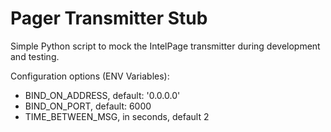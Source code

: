 # Pager Transmitter Stub

Simple Python script to mock the IntelPage transmitter during development and testing.

Configuration options (ENV Variables):

  - BIND_ON_ADDRESS, default: '0.0.0.0'
  - BIND_ON_PORT, default: 6000
  - TIME_BETWEEN_MSG, in seconds, default 2
